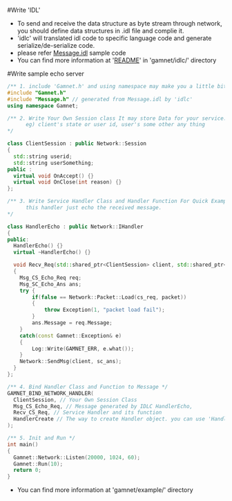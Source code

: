 #Write 'IDL'
- To send and receive the data structure as byte stream through network, you should define data structures in .idl file and complie it.
- 'idlc' will translated idl code to specific language code and generate serialize/de-serialize code.
- please refer [Message.idl](https://github.com/ChoiIngon/gamnet/blob/master/example/Message.idl) sample code
- You can find more information at '[README](https://github.com/ChoiIngon/gamnet/blob/master/idlc/README.md)' in 'gamnet/idlc/' directory

#Write sample echo server
```C++
/** 1. include 'Gamnet.h' and using namespace may make you a little bit comfortable for writing code */
#include "Gamnet.h"
#include "Message.h" // generated from Message.idl by 'idlc'
using namespace Gamnet;

/** 2. Write Your Own Session class It may store Data for your service. 
      eg) client's state or user id, user's some other any thing 
*/ 

class ClientSession : public Network::Session 
{ 
  std::string userid; 
  std::string userSomething; 
public : 
  virtual void OnAccept() {} 
  virtual void OnClose(int reason) {} 
};

/** 3. Write Service Handler Class and Handler Function For Quick Example
      this handler just echo the received message. 
*/ 

class HandlerEcho : public Network::IHandler 
{ 
public: 
  HandlerEcho() {} 
  virtual ~HandlerEcho() {}

  void Recv_Req(std::shared_ptr<ClientSession> client, std::shared_ptr<Network::Packet> packet)
  {
    Msg_CS_Echo_Req req;
    Msg_SC_Echo_Ans ans;
    try {
        if(false == Network::Packet::Load(cs_req, packet))
        {
            throw Exception(1, "packet load fail");
        }
        ans.Message = req.Message;
    }
    catch(const Gamnet::Exception& e)
    {
        Log::Write(GAMNET_ERR, e.what());
    }
    Network::SendMsg(client, sc_ans);
  }
};

/** 4. Bind Handler Class and Function to Message */ 
GAMNET_BIND_NETWORK_HANDLER( 
  ClientSession, // Your Own Session Class 
  Msg_CS_Echo_Req, // Message generated by IDLC HandlerEcho, 
  Recv_CS_Req, // Service Handler and its function 
  HandlerCreate // The way to create Handler object. you can use 'HandlerStatic' or 'HandlerFind' also
);

/** 5. Init and Run */ 
int main() 
{ 
  Gamnet::Network::Listen(20000, 1024, 60); 
  Gamnet::Run(10); 
  return 0; 
}
```
- You can find more information at 'gamnet/example/' directory
